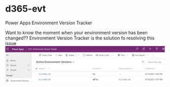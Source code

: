 # d365-evt
 Power Apps Environment Version Tracker

Want to know the moment when your environment version has been changed??
Environment Version Tracker is the solution fo resolving this issue
![Screenshot](imgs/evt_main_app.png)
